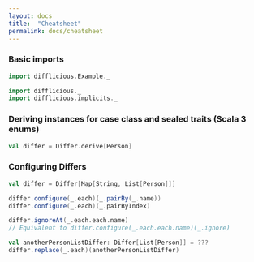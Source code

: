 ```yaml
---
layout: docs
title:  "Cheatsheet"
permalink: docs/cheatsheet
---
```


### Basic imports

```scala mdoc:invisible
import difflicious.Example._
```

```scala mdoc:silent
import difflicious._
import difflicious.implicits._
```

### Deriving instances for case class and sealed traits (Scala 3 enums)

```scala mdoc:nest:silent
val differ = Differ.derive[Person]
```

### Configuring Differs

```scala mdoc:compile-only
val differ = Differ[Map[String, List[Person]]]

differ.configure(_.each)(_.pairBy(_.name))
differ.configure(_.each)(_.pairByIndex)

differ.ignoreAt(_.each.each.name)
// Equivalent to differ.configure(_.each.each.name)(_.ignore)

val anotherPersonListDiffer: Differ[List[Person]] = ???
differ.replace(_.each)(anotherPersonListDiffer)
```


